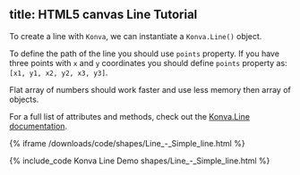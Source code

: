 title: HTML5 canvas Line Tutorial
---

To create a line with `Konva`, we can instantiate a `Konva.Line()` object.

To define the path of the line you should use `points` property. If you have three points with `x` and `y` coordinates you should define `points` property as: `[x1, y1, x2, y2, x3, y3]`.

Flat array of numbers should work faster and use less memory then array of objects.

For a full list of attributes and methods, check out the [Konva.Line documentation](https://konvajs.github.io/api/Konva.Line.html).

{% iframe /downloads/code/shapes/Line_-_Simple_line.html %}

{% include_code Konva Line Demo shapes/Line_-_Simple_line.html %}
